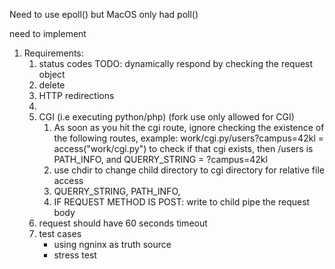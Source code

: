Need to use epoll() but MacOS only had poll()

need to implement
1. Requirements:
   1. status codes TODO: dynamically respond by checking the request object
   2. delete
   3. HTTP redirections
   4.  
   5. CGI (i.e executing python/php) (fork use only allowed for CGI)
      1. As soon as you hit the cgi route, ignore checking the existence of the following routes, example: work/cgi.py/users?campus=42kl = access("work/cgi.py") to check if that cgi exists, then /users is PATH_INFO, and QUERRY_STRING = ?campus=42kl
      2. use chdir to change child directory to cgi directory for relative file access
      3.  QUERRY_STRING, PATH_INFO, 
      4. IF REQUEST METHOD IS POST: write to child pipe the request body
   6. request should have 60 seconds timeout
   7. test cases
      - using ngninx as truth source
      - stress test
